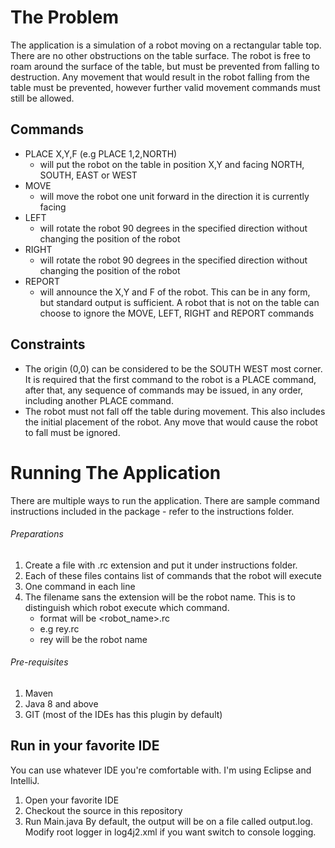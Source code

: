 # The Problem
The application is a simulation of a robot moving on a rectangular table top. There are no other obstructions on the table surface. The robot is free to roam around the surface of the table, but must be prevented from falling to destruction. Any movement that would result in the robot falling from the table must be prevented, however further valid movement commands must still be allowed.

## Commands
- PLACE X,Y,F (e.g PLACE 1,2,NORTH)
    - will put the robot on the table in position X,Y and facing NORTH, SOUTH, EAST or WEST
- MOVE
    - will move the robot one unit forward in the direction it is currently facing
- LEFT
    - will rotate the robot 90 degrees in the specified direction without changing the position of the robot
- RIGHT
    - will rotate the robot 90 degrees in the specified direction without changing the position of the robot
- REPORT
    - will announce the X,Y and F of the robot. This can be in any form, but standard output is sufficient. A robot that is not on the table can choose to ignore the MOVE, LEFT, RIGHT and REPORT commands

## Constraints
- The origin (0,0) can be considered to be the SOUTH WEST most corner. It is required that the first command to the robot is a PLACE command, after that, any sequence of commands may be issued, in any order, including another PLACE command.
- The robot must not fall off the table during movement. This also includes the initial placement of the robot. Any move that would cause the robot to fall must be ignored.

# Running The Application
There are multiple ways to run the application. There are sample command instructions included in the package - refer to the instructions folder.

###### Preparations
1. Create a file with .rc extension and put it under instructions folder.
2. Each of these files contains list of commands that the robot will execute
3. One command in each line
4. The filename sans the extension will be the robot name. This is to distinguish which robot execute which command.
    - format will be <robot_name>.rc
    - e.g rey.rc
    - rey will be the robot name

###### Pre-requisites
1. Maven
2. Java 8 and above
3. GIT (most of the IDEs has this plugin by default)

## Run in your favorite IDE
You can use whatever IDE you're comfortable with. I'm using Eclipse and IntelliJ.
1. Open your favorite IDE
2. Checkout the source in this repository
3. Run Main.java
By default, the output will be on a file called output.log. Modify root logger in log4j2.xml if you want switch to console logging.


